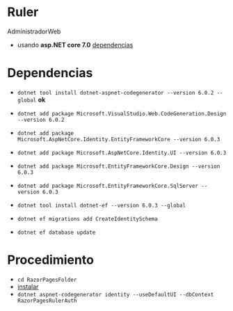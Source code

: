 # Ruler
 AdministradorWeb
 * usando **asp.NET core 7.0**
 [dependencias](README.md#dependencias)

# Dependencias
 * `dotnet tool install dotnet-aspnet-codegenerator --version 6.0.2 --global` **ok**
 * `dotnet add package Microsoft.VisualStudio.Web.CodeGeneration.Design --version 6.0.2`
 * `dotnet add package Microsoft.AspNetCore.Identity.EntityFrameworkCore --version 6.0.3`
 * `dotnet add package Microsoft.AspNetCore.Identity.UI --version 6.0.3`
 * `dotnet add package Microsoft.EntityFrameworkCore.Design --version 6.0.3`
 * `dotnet add package Microsoft.EntityFrameworkCore.SqlServer --version 6.0.3`

  * `dotnet tool install dotnet-ef --version 6.0.3 --global`

 * `dotnet ef migrations add CreateIdentitySchema`
 * `dotnet ef database update`

 # Procedimiento
  * `cd RazorPagesFolder`
  * [instalar](README.md#dependencias)
  * `dotnet aspnet-codegenerator identity --useDefaultUI --dbContext RazorPagesRulerAuth`